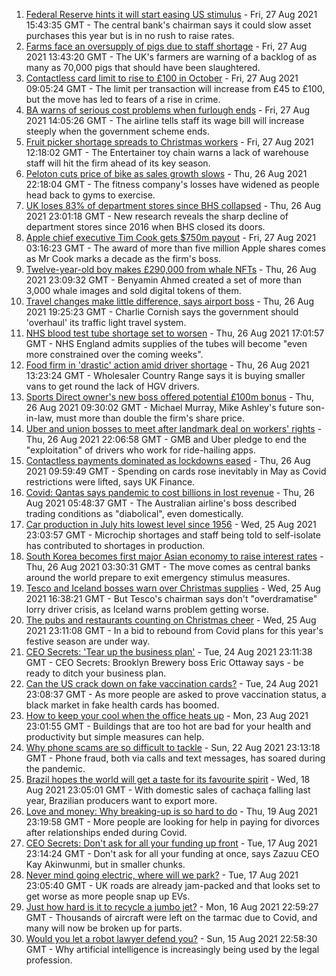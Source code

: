 1. [Federal Reserve hints it will start easing US stimulus](https://www.bbc.co.uk/news/business-58360597?at_medium=RSS&at_campaign=KARANGA) - Fri, 27 Aug 2021 15:43:35 GMT - The central bank's chairman says it could slow asset purchases this year but is in no rush to raise rates.
2. [Farms face an oversupply of pigs due to staff shortage](https://www.bbc.co.uk/news/business-58349627?at_medium=RSS&at_campaign=KARANGA) - Fri, 27 Aug 2021 13:43:20 GMT - The UK's farmers are warning of a backlog of as many as 70,000 pigs that should have been slaughtered.
3. [Contactless card limit to rise to £100 in October](https://www.bbc.co.uk/news/business-58354855?at_medium=RSS&at_campaign=KARANGA) - Fri, 27 Aug 2021 09:05:24 GMT - The limit per transaction will increase from £45 to £100, but the move has led to fears of a rise in crime.
4. [BA warns of serious cost problems when furlough ends](https://www.bbc.co.uk/news/business-58355105?at_medium=RSS&at_campaign=KARANGA) - Fri, 27 Aug 2021 14:05:26 GMT - The airline tells staff its wage bill will increase steeply when the government scheme ends.
5. [Fruit picker shortage spreads to Christmas workers](https://www.bbc.co.uk/news/business-58353735?at_medium=RSS&at_campaign=KARANGA) - Fri, 27 Aug 2021 12:18:02 GMT - The Entertainer toy chain warns a lack of warehouse staff will hit the firm ahead of its key season.
6. [Peloton cuts price of bike as sales growth slows](https://www.bbc.co.uk/news/business-58351462?at_medium=RSS&at_campaign=KARANGA) - Thu, 26 Aug 2021 22:18:04 GMT - The fitness company's losses have widened as people head back to gyms to exercise.
7. [UK loses 83% of department stores since BHS collapsed](https://www.bbc.co.uk/news/business-58331168?at_medium=RSS&at_campaign=KARANGA) - Thu, 26 Aug 2021 23:01:18 GMT - New research reveals the sharp decline of department stores since 2016 when BHS closed its doors.
8. [Apple chief executive Tim Cook gets $750m payout](https://www.bbc.co.uk/news/business-58352098?at_medium=RSS&at_campaign=KARANGA) - Fri, 27 Aug 2021 03:16:23 GMT - The award of more than five million Apple shares comes as Mr Cook marks a decade as the firm's boss.
9. [Twelve-year-old boy makes £290,000 from whale NFTs](https://www.bbc.co.uk/news/technology-58343062?at_medium=RSS&at_campaign=KARANGA) - Thu, 26 Aug 2021 23:09:32 GMT - Benyamin Ahmed created a set of more than 3,000 whale images and sold digital tokens of them.
10. [Travel changes make little difference, says airport boss](https://www.bbc.co.uk/news/business-58348843?at_medium=RSS&at_campaign=KARANGA) - Thu, 26 Aug 2021 19:25:23 GMT - Charlie Cornish says the government should 'overhaul' its traffic light travel system.
11. [NHS blood test tube shortage set to worsen](https://www.bbc.co.uk/news/business-58324108?at_medium=RSS&at_campaign=KARANGA) - Thu, 26 Aug 2021 17:01:57 GMT - NHS England admits supplies of the tubes will become "even more constrained over the coming weeks".
12. [Food firm in 'drastic' action amid driver shortage](https://www.bbc.co.uk/news/business-58339182?at_medium=RSS&at_campaign=KARANGA) - Thu, 26 Aug 2021 13:23:24 GMT - Wholesaler Country Range says it is buying smaller vans to get round the lack of HGV drivers.
13. [Sports Direct owner's new boss offered potential £100m bonus](https://www.bbc.co.uk/news/business-58340082?at_medium=RSS&at_campaign=KARANGA) - Thu, 26 Aug 2021 09:30:02 GMT - Michael Murray, Mike Ashley's future son-in-law, must more than double the firm's share price.
14. [Uber and union bosses to meet after landmark deal on workers' rights](https://www.bbc.co.uk/news/business-58335611?at_medium=RSS&at_campaign=KARANGA) - Thu, 26 Aug 2021 22:06:58 GMT - GMB and Uber pledge to end the "exploitation" of drivers who work for ride-hailing apps.
15. [Contactless payments dominated as lockdowns eased](https://www.bbc.co.uk/news/business-58341582?at_medium=RSS&at_campaign=KARANGA) - Thu, 26 Aug 2021 09:59:49 GMT - Spending on cards rose inevitably in May as Covid restrictions were lifted, says UK Finance.
16. [Covid: Qantas says pandemic to cost billions in lost revenue](https://www.bbc.co.uk/news/business-58338262?at_medium=RSS&at_campaign=KARANGA) - Thu, 26 Aug 2021 05:48:37 GMT - The Australian airline's boss described trading conditions as "diabolical", even domestically.
17. [Car production in July hits lowest level since 1956](https://www.bbc.co.uk/news/business-58335060?at_medium=RSS&at_campaign=KARANGA) - Wed, 25 Aug 2021 23:03:57 GMT - Microchip shortages and staff being told to self-isolate has contributed to shortages in production.
18. [South Korea becomes first major Asian economy to raise interest rates](https://www.bbc.co.uk/news/business-58338261?at_medium=RSS&at_campaign=KARANGA) - Thu, 26 Aug 2021 03:30:31 GMT - The move comes as central banks around the world prepare to exit emergency stimulus measures.
19. [Tesco and Iceland bosses warn over Christmas supplies](https://www.bbc.co.uk/news/business-58329439?at_medium=RSS&at_campaign=KARANGA) - Wed, 25 Aug 2021 16:38:21 GMT - But Tesco's chairman says don't "overdramatise" lorry driver crisis, as Iceland warns problem getting worse.
20. [The pubs and restaurants counting on Christmas cheer](https://www.bbc.co.uk/news/business-58305616?at_medium=RSS&at_campaign=KARANGA) - Wed, 25 Aug 2021 23:11:08 GMT - In a bid to rebound from Covid plans for this year's festive season are under way.
21. [CEO Secrets: 'Tear up the business plan'](https://www.bbc.co.uk/news/business-58316843?at_medium=RSS&at_campaign=KARANGA) - Tue, 24 Aug 2021 23:11:38 GMT - CEO Secrets: Brooklyn Brewery boss Eric Ottaway says - be ready to ditch your business plan.
22. [Can the US crack down on fake vaccination cards?](https://www.bbc.co.uk/news/business-58309026?at_medium=RSS&at_campaign=KARANGA) - Tue, 24 Aug 2021 23:08:37 GMT - As more people are asked to prove vaccination status, a black market in fake health cards has boomed.
23. [How to keep your cool when the office heats up](https://www.bbc.co.uk/news/business-58055140?at_medium=RSS&at_campaign=KARANGA) - Mon, 23 Aug 2021 23:01:55 GMT - Buildings that are too hot are bad for your health and productivity but simple measures can help.
24. [Why phone scams are so difficult to tackle](https://www.bbc.co.uk/news/business-58254354?at_medium=RSS&at_campaign=KARANGA) - Sun, 22 Aug 2021 23:13:18 GMT - Phone fraud, both via calls and text messages, has soared during the pandemic.
25. [Brazil hopes the world will get a taste for its favourite spirit](https://www.bbc.co.uk/news/business-58241729?at_medium=RSS&at_campaign=KARANGA) - Wed, 18 Aug 2021 23:05:01 GMT - With domestic sales of cachaça falling last year, Brazilian producers want to export more.
26. [Love and money: Why breaking-up is so hard to do](https://www.bbc.co.uk/news/business-58245247?at_medium=RSS&at_campaign=KARANGA) - Thu, 19 Aug 2021 23:19:58 GMT - More people are looking for help in paying for divorces after relationships ended during Covid.
27. [CEO Secrets: Don't ask for all your funding up front](https://www.bbc.co.uk/news/business-58207678?at_medium=RSS&at_campaign=KARANGA) - Tue, 17 Aug 2021 23:14:24 GMT - Don't ask for all your funding at once, says Zazuu CEO Kay Akinwunmi, but in smaller chunks.
28. [Never mind going electric, where will we park?](https://www.bbc.co.uk/news/business-56748346?at_medium=RSS&at_campaign=KARANGA) - Tue, 17 Aug 2021 23:05:40 GMT - UK roads are already jam-packed and that looks set to get worse as more people snap up EVs.
29. [Just how hard is it to recycle a jumbo jet?](https://www.bbc.co.uk/news/business-57983174?at_medium=RSS&at_campaign=KARANGA) - Mon, 16 Aug 2021 22:59:27 GMT - Thousands of aircraft were left on the tarmac due to Covid, and many will now be broken up for parts.
30. [Would you let a robot lawyer defend you?](https://www.bbc.co.uk/news/business-58158820?at_medium=RSS&at_campaign=KARANGA) - Sun, 15 Aug 2021 22:58:30 GMT - Why artificial intelligence is increasingly being used by the legal profession.
